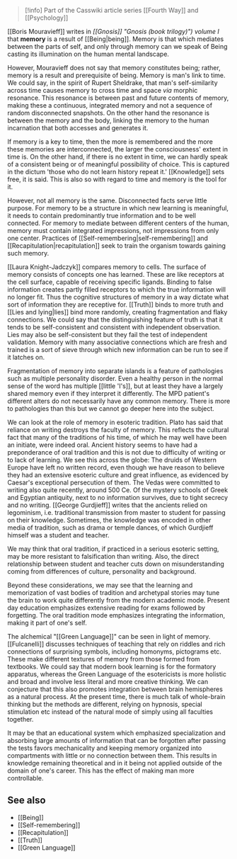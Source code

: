 
> [!info] Part of the Casswiki article series [[Fourth Way]] and [[Psychology]]

[[Boris Mouravieff]] writes in _[[Gnosis]] "Gnosis (book trilogy)") volume I_ that **memory** is a result of [[Being|being]]. Memory is that which mediates between the parts of self, and only through memory can we speak of Being casting its illumination on the human mental landscape.

However, Mouravieff does not say that memory constitutes being; rather, memory is a result and prerequisite of being. Memory is man's link to time. We could say, in the spirit of Rupert Sheldrake, that man's self-similarity across time causes memory to cross time and space _via_ morphic resonance. This resonance is between past and future contents of memory, making these a continuous, integrated memory and not a sequence of random disconnected snapshots. On the other hand the resonance is between the memory and the body, linking the memory to the human incarnation that both accesses and generates it.

If memory is a key to time, then the more is remembered and the more these memories are interconnected, the larger the consciousness' extent in time is. On the other hand, if there is no extent in time, we can hardly speak of a consistent being or of meaningful possibility of choice. This is captured in the dictum 'those who do not learn history repeat it.' [[Knowledge]] sets free, it is said. This is also so with regard to time and memory is the tool for it.

However, not all memory is the same. Disconnected facts serve little purpose. For memory to be a structure in which new learning is meaningful, it needs to contain predominantly true information and to be well connected. For memory to mediate between different centers of the human, memory must contain integrated impressions, not impressions from only one center. Practices of [[Self-remembering|self-remembering]] and [[Recapitulation|recapitulation]] seek to train the organism towards gaining such memory.

[[Laura Knight-Jadczyk]] compares memory to cells. The surface of memory consists of concepts one has learned. These are like receptors at the cell surface, capable of receiving specific ligands. Binding to false information creates partly filled receptors to which the true information will no longer fit. Thus the cognitive structures of memory in a way dictate what sort of information they are receptive for. [[Truth]] binds to more truth and [[Lies and lying|lies]] bind more randomly, creating fragmentation and flaky connections. We could say that the distinguishing feature of truth is that it tends to be self-consistent and consistent with independent observation. Lies may also be self-consistent but they fail the test of independent validation. Memory with many associative connections which are fresh and trained is a sort of sieve through which new information can be run to see if it latches on.

Fragmentation of memory into separate islands is a feature of pathologies such as multiple personality disorder. Even a healthy person in the normal sense of the word has multiple [[little 'I's]], but at least they have a largely shared memory even if they interpret it differently. The MPD patient's different alters do not necessarily have any common memory. There is more to pathologies than this but we cannot go deeper here into the subject.

We can look at the role of memory in esoteric tradition. Plato has said that reliance on writing destroys the faculty of memory. This reflects the cultural fact that many of the traditions of his time, of which he may well have been an initiate, were indeed oral. Ancient history seems to have had a preponderance of oral tradition and this is not due to difficulty of writing or to lack of learning. We see this across the globe: The druids of Western Europe have left no written record, even though we have reason to believe they had an extensive esoteric culture and great influence, as evidenced by Caesar's exceptional persecution of them. The Vedas were committed to writing also quite recently, around 500 Ce. Of the mystery schools of Greek and Egyptian antiquity, next to no information survives, due to tight secrecy and no writing. [[George Gurdjieff]] writes that the ancients relied on legominism, i.e. traditional transmission from master to student for passing on their knowledge. Sometimes, the knowledge was encoded in other media of tradition, such as drama or temple dances, of which Gurdjieff himself was a student and teacher.

We may think that oral tradition, if practiced in a serious esoteric setting, may be more resistant to falsification than writing. Also, the direct relationship between student and teacher cuts down on misunderstanding coming from differences of culture, personality and background.

Beyond these considerations, we may see that the learning and memorization of vast bodies of tradition and archetypal stories may tune the brain to work quite differently from the modern academic mode. Present day education emphasizes extensive reading for exams followed by forgetting. The oral tradition mode emphasizes integrating the information, making it part of one's self.

The alchemical "[[Green Language]]" can be seen in light of memory. [[Fulcanelli]] discusses techniques of teaching that rely on riddles and rich connections of surprising symbols, including homonyms, pictograms etc. These make different textures of memory from those formed from textbooks. We could say that modern book learning is for the formatory apparatus, whereas the Green Language of the esotericists is more holistic and broad and involve less literal and more creative thinking. We can conjecture that this also promotes integration between brain hemispheres as a natural process. At the present time, there is much talk of whole-brain thinking but the methods are different, relying on hypnosis, special stimulation etc instead of the natural mode of simply using all faculties together.

It may be that an educational system which emphasized specialization and absorbing large amounts of information that can be forgotten after passing the tests favors mechanicality and keeping memory organized into compartments with little or no connection between them. This results in knowledge remaining theoretical and in it being not applied outside of the domain of one's career. This has the effect of making man more controllable.

See also
--------

*   [[Being]]
*   [[Self-remembering]]
*   [[Recapitulation]]
*   [[Truth]]
*   [[Green Language]]